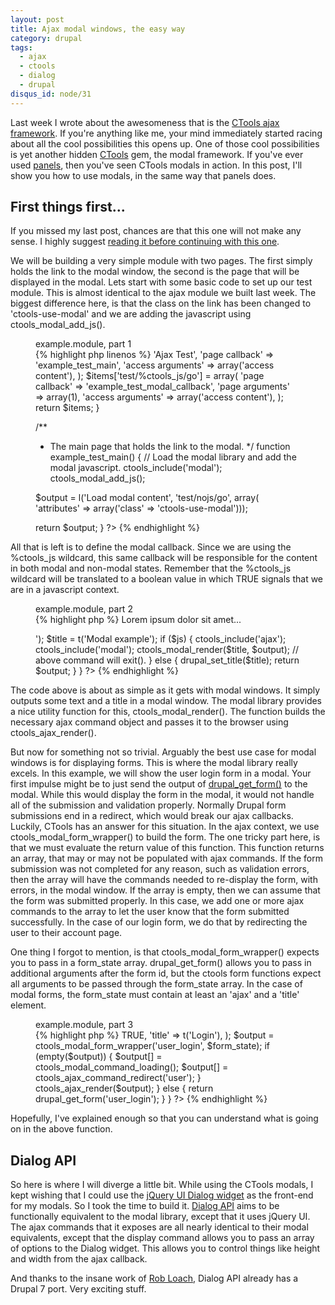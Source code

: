 ```yaml
---
layout: post
title: Ajax modal windows, the easy way
category: drupal
tags:
  - ajax
  - ctools
  - dialog
  - drupal
disqus_id: node/31
---
```


Last week I wrote about the awesomeness that is the <a href="/2009/12/ajax-without-javascript">CTools ajax framework</a>.  If you're anything like me, your mind immediately started racing about all the cool possibilities this opens up.  One of those cool possibilities is yet another hidden <a href="http://drupal.org/project/ctools" title="Chaos Tools project page on Drupal.org">CTools</a> gem, the modal framework.  If you've ever used <a href="http://drupal.org/project/panels" title="Panels project page on Drupal.org">panels</a>, then you've seen CTools modals in action.  In this post, I'll show you how to use modals, in the same way that panels does.

## First things first...

If you missed my last post, chances are that this one will not make any sense.  I highly suggest <a href="/node/30">reading it before continuing with this one</a>.

We will be building a very simple module with two pages.  The first simply holds the link to the modal window, the second is the page that will be displayed in the modal.  Lets start with some basic code to set up our test module.  This is almost identical to the ajax module we built last week.  The biggest difference here, is that the class on the link has been changed to 'ctools-use-modal' and we are adding the javascript using ctools_modal_add_js().

<figure>
  <figcaption>example.module, part 1</figcaption>
{% highlight php linenos %}
<?php
/**
 * Implementation of hook_menu().
 */
function example_menu() {  
  $items = array();
  $items['test'] = array(
    'title' => 'Ajax Test',
    'page callback' => 'example_test_main',
    'access arguments' => array('access content'),
  );
  $items['test/%ctools_js/go'] = array(
    'page callback' => 'example_test_modal_callback',
    'page arguments' => array(1),
    'access arguments' => array('access content'),
  );
  return $items;
}

/**
 * The main page that holds the link to the modal.
 */
function example_test_main() {
  // Load the modal library and add the modal javascript.
  ctools_include('modal');
  ctools_modal_add_js();

  $output = l('Load modal content', 'test/nojs/go', array(
    'attributes' => array('class' => 'ctools-use-modal')));

  return $output;
}
?>
{% endhighlight %}
</figure>

All that is left is to define the modal callback.  Since we are using the %ctools_js wildcard, this same callback will be responsible for the content in both modal and non-modal states.  Remember that the %ctools_js wildcard will be translated to a boolean value in which TRUE signals that we are in a javascript context.

<figure>
  <figcaption>example.module, part 2</figcaption>
{% highlight php %}
<?php
function example_test_modal_callback($js = FALSE) {
  $output = t('<p>Lorem ipsum dolor sit amet...</p>');
  $title = t('Modal example');
  if ($js) {
    ctools_include('ajax');
    ctools_include('modal');
    ctools_modal_render($title, $output);
    // above command will exit().
  }
  else {
    drupal_set_title($title);
    return $output;
  }
}
?>
{% endhighlight %}
</figure>

The code above is about as simple as it gets with modal windows.  It simply outputs some text and a title in a modal window.  The modal library provides a nice utility function for this, ctools_modal_render().  The function builds the necessary ajax command object and passes it to the browser using ctools_ajax_render().

But now for something not so trivial.  Arguably the best use case for modal windows is for displaying forms.  This is where the modal library really excels.  In this example, we will show the user login form in a modal.  Your first impulse might be to just send the output of <a href="http://api.drupal.org/api/function/drupal_get_form/6" title="drupal_get_form() on api.drupal.org">drupal_get_form()</a> to the modal.  While this would display the form in the modal, it would not handle all of the submission and validation properly.  Normally Drupal form submissions end in a redirect, which would break our ajax callbacks.  Luckily, CTools has an answer for this situation.  In the ajax context, we use ctools_modal_form_wrapper() to build the form.  The one tricky part here, is that we must evaluate the return value of this function.  This function returns an array, that may or may not be populated with ajax commands.  If the form submission was not completed for any reason, such as validation errors, then the array will have the commands needed to re-display the form, with errors, in the modal window.  If the array is empty, then we can assume that the form was submitted properly.  In this case, we add one or more ajax commands to the array to let the user know that the form submitted successfully.  In the case of our login form, we do that by redirecting the user to their account page.

One thing I forgot to mention, is that ctools_modal_form_wrapper() expects you to pass in a form_state array.  drupal_get_form() allows you to pass in additional arguments after the form id, but the ctools form functions expect all arguments to be passed through the form_state array.  In the case of modal forms, the form_state must contain at least an 'ajax' and a 'title' element.

<figure>
  <figcaption>example.module, part 3</figcaption>
{% highlight php %}
<?php
function example_test_modal_callback($js = FALSE) {
  if ($js) {
    ctools_include('ajax');
    ctools_include('modal');
    $form_state = array(
      'ajax' => TRUE,
      'title' => t('Login'),
    );
    $output = ctools_modal_form_wrapper('user_login', $form_state);
    if (empty($output)) {
      $output[] = ctools_modal_command_loading();
      $output[] = ctools_ajax_command_redirect('user');
    }
    ctools_ajax_render($output);
  }
  else {
    return drupal_get_form('user_login');
  }
}
?>
{% endhighlight %}
</figure>

Hopefully, I've explained enough so that you can understand what is going on in the above function.

## Dialog API

So here is where I will diverge a little bit.  While using the CTools modals, I kept wishing that I could use the <a href="http://jqueryui.com/demos/dialog/">jQuery UI Dialog widget</a> as the front-end for my modals.  So I took the time to build it.  <a href="http://drupal.org/project/dialog" title="Dialog API project page on Drupal.org">Dialog API</a> aims to be functionally equivalent to the modal library, except that it uses jQuery UI.  The ajax commands that it exposes are all nearly identical to their modal equivalents, except that the display command allows you to pass an array of options to the Dialog widget.  This allows you to control things like height and width from the ajax callback.

And thanks to the insane work of <a href="http://robloach.net/" title="Does this guy ever sleep?">Rob Loach</a>, Dialog API already has a Drupal 7 port.  Very exciting stuff.
